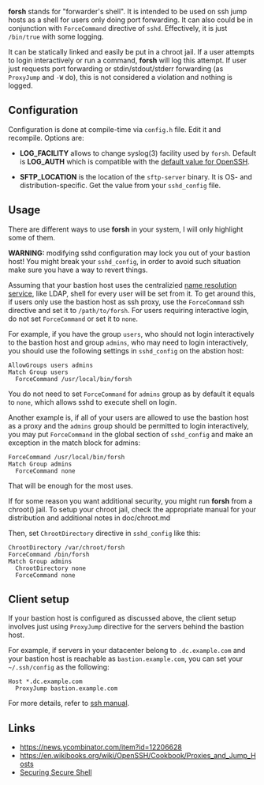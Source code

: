 **forsh** stands for "forwarder's shell". It is intended to be used on ssh
jump hosts as a shell for users only doing port forwarding. It can also could
be in conjunction with `ForceCommand` directive of `sshd`. Effectively, it is
just `/bin/true` with some logging.

It can be statically linked and easily be put in a chroot jail.  If a user
attempts to login interactively or run a command, **forsh** will log this
attempt. If user just requests port forwarding or stdin/stdout/stderr
forwarding (as `ProxyJump` and `-W` do), this is not considered a violation
and nothing is logged.

## Configuration
Configuration is done at compile-time via `config.h` file. Edit it and
recompile. Options are:

- **LOG_FACILITY** allows to change syslog(3) facility used by `forsh`.
  Default is **LOG_AUTH** which is compatible with the [default value for
  OpenSSH](https://man.openbsd.org/sshd_config#SyslogFacility).

- **SFTP_LOCATION** is the location of the `sftp-server` binary. It is OS- and
  distribution-specific. Get the value from your `sshd_config` file.
  
## Usage
There are different ways to use **forsh** in your system, I will only
highlight some of them.

**WARNING:** modifying sshd configuration may lock you out of your bastion
host! You might break your `sshd_config`, in order to avoid such situation make
sure you have a way to revert things.

Assuming that your bastion host uses the centralizied
[name resolution service](https://en.wikipedia.org/wiki/Name_Service_Switch),
like LDAP, shell for every user will be set from it. To get around this,
if users only use the bastion host as ssh proxy, use the `ForceCommand` ssh
directive and set it to `/path/to/forsh`. For users requiring interactive
login, do not set `ForceCommand` or set it to `none`.

For example, if you have the group `users`, who should not login interactively to
the bastion host and group `admins`, who may need to login interactively, you
should use the following settings in `sshd_config` on the abstion host:

```
AllowGroups users admins
Match Group users
  ForceCommand /usr/local/bin/forsh
```

You do not need to set `ForceCommand` for `admins` group as by default it
equals to `none`, which allows sshd to execute shell on login.

Another example is, if all of your users are allowed to use the bastion host as a
proxy and the `admins` group should be permitted to login interactively, you may
put `ForceCommand` in the global section of `sshd_config` and make an exception in
the match block for admins:

```
ForceCommand /usr/local/bin/forsh
Match Group admins
  ForceCommand none
```

That will be enough for the most uses.

If for some reason you want additional security, you might run **forsh**
from a chroot() jail. To setup your chroot jail, check the appropriate manual
for your distribution and additional notes in doc/chroot.md

Then, set `ChrootDirectory` directive in `sshd_config` like this:

```
ChrootDirectory /var/chroot/forsh
ForceCommand /bin/forsh
Match Group admins
  ChrootDirectory none
  ForceCommand none
```

## Client setup
If your bastion host is configured as discussed above, the client setup
involves just using `ProxyJump` directive for the servers behind the bastion
host.

For example, if servers in your datacenter belong to `.dc.example.com` and your
bastion host is reachable as `bastion.example.com`, you can set your
`~/.ssh/config` as the following:

```
Host *.dc.example.com
  ProxyJump bastion.example.com
```

For more details, refer to [ssh manual](https://man.openbsd.org/ssh_config).

## Links
- https://news.ycombinator.com/item?id=12206628
- https://en.wikibooks.org/wiki/OpenSSH/Cookbook/Proxies_and_Jump_Hosts
- [Securing Secure Shell](https://stribika.github.io/2015/01/04/secure-secure-shell.html)
